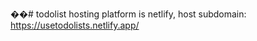 ��#   t o d o l i s t 
hosting platform is netlify, host subdomain: https://usetodolists.netlify.app/
